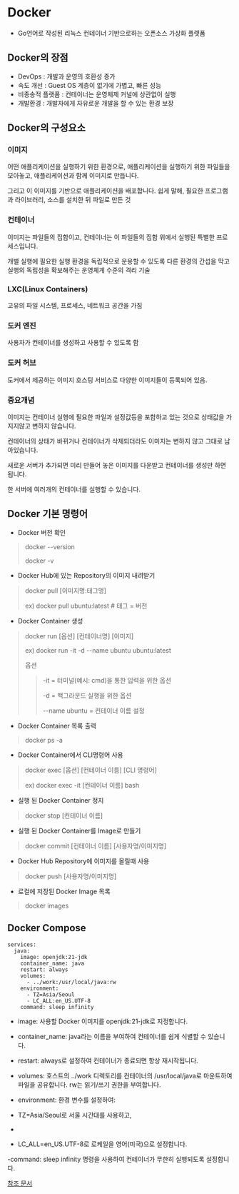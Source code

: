 # Docker
- Go언어로 작성된 리눅스 컨테이너 기반으로하는 오픈소스 가상화 플랫폼

## Docker의 장점
- DevOps : 개발과 운영의 호환성 증가
- 속도 개선 : Guest OS 계층이 없기에 가볍고, 빠른 성능
- 비종송적 플랫폼 : 컨테이너는 운영체제 커널에 상관없이 실행
- 개발환경 : 개발자에게 자유로운 개발을 할 수 있는 환경 보장

## Docker의 구성요소
### 이미지
어떤 애플리케이션을 실행하기 위한 환경으로, 애플리케이션을 실행하기 위한 파일들을 모아놓고, 애플리케이션과 함께 이미지로 만듭니다.

그리고 이 이미지를 기반으로 애플리케이션을 배포합니다. 쉽게 말해, 필요한 프로그램과 라이브러리, 소스를 설치한 뒤 파일로 만든 것

### 컨테이너
이미지는 파일들의 집합이고, 컨테이너는 이 파일들의 집합 위에서 실행된 특별한 프로세스입니다. 

개별 실행에 필요한 실행 환경을 독립적으로 운용할 수 있도록 다른 환경의 간섭을 막고 실행의 독립성을 확보해주는 운영체계 수준의 격리 기술

### LXC(Linux Containers)
고유의 파일 시스템, 프로세스, 네트워크 공간을 가짐

### 도커 엔진
사용자가 컨테이너를 생성하고 사용할 수 있도록 함

### 도커 허브
도커에서 제공하는 이미지 호스팅 서비스로 다양한 이미지들이 등록되어 있음.

### 중요개념
이미지는 컨테이너 실행에 필요한 파일과 설정값등을 포함하고 있는 것으로 상태값을 가지지않고 변하지 않습니다.

컨테이너의 상태가 바뀌거나 컨테이너가 삭제되더라도 이미지는 변하지 않고 그대로 남아있습니다.

새로운 서버가 추가되면 미리 만들어 놓은 이미지를 다운받고 컨테이너를 생성만 하면 됩니다.

한 서버에 여러개의 컨테이너를 실행할 수 있습니다.


## Docker 기본 명령어
- Docker 버전 확인
 > docker --version
 > 
 > docker -v

- Docker Hub에 있는 Repository의 이미지 내려받기
 > docker pull [이미지명:태그명]
 > 
 > ex) docker pull ubuntu:latest  # 태그 = 버전

- Docker Container 생성
 > docker run [옵션] [컨테이너명] [이미지]
 > 
 > ex) docker run -it -d --name ubuntu ubuntu:latest
 > 
 > 옵션
  >> -it = 터미널(예시: cmd)을 통한 입력을 위한 옵션
  >> 
  >> -d = 백그라운드 실행을 위한 옵션
  >> 
  >> --name ubuntu = 컨테이너 이름 설정

- Docker Container 목록 출력
 > docker ps -a

- Docker Container에서 CLI명령어 사용
 > docker exec [옵션] [컨테이너 이름] [CLI 명령어]
 >
 > ex) docker exec -it [컨테이너 이름] bash

- 실행 된 Docker Container 정지
 > docker stop [컨테이너 이름]

- 실행 된 Docker Container를 Image로 만들기
 > docker commit [컨테이너 이름] [사용자명/이미지명]

- Docker Hub Repository에 이미지를 올릴때 사용
 > docker push [사용자명/이미지명]

- 로컬에 저장된 Docker Image 목록
 > docker images

## Docker Compose
    services:
      java:
        image: openjdk:21-jdk
        container_name: java
        restart: always
        volumes:
          - ../work:/usr/local/java:rw
        environment:
          - TZ=Asia/Seoul
          - LC_ALL:en_US.UTF-8
        command: sleep infinity

- image: 사용할 Docker 이미지를 openjdk:21-jdk로 지정합니다.

- container_name: java라는 이름을 부여하여 컨테이너를 쉽게 식별할 수 있습니다.

- restart: always로 설정하여 컨테이너가 종료되면 항상 재시작됩니다.

- volumes: 호스트의 ../work 디렉토리를 컨테이너의 /usr/local/java로 마운트하여 파일을 공유합니다. rw는 읽기/쓰기 권한을 부여합니다.

- environment: 환경 변수를 설정하여:
 - TZ=Asia/Seoul로 서울 시간대를 사용하고,
 - 
 - LC_ALL=en_US.UTF-8로 로케일을 영어(미국)으로 설정합니다.

-command: sleep infinity 명령을 사용하여 컨테이너가 무한히 실행되도록 설정합니다.


[참조 문서](https://github.com/JosephBean/Docs/tree/main/docker)




